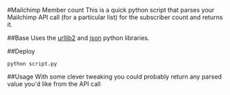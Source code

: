 #Mailchimp Member count
This is a quick python script that parses your Mailchimp API call (for a particular list) for the subscriber count and returns it.

##Base
Uses the [urllib2](https://docs.python.org/2/library/urllib2.html) and [json](https://docs.python.org/2/library/json.html) python libraries.

##Deploy
```
python script.py
```

##Usage
With some clever tweaking you could probably return any parsed value you'd like from the API call
